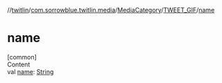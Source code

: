 //[twitlin](../../../index.md)/[com.sorrowblue.twitlin.media](../../index.md)/[MediaCategory](../index.md)/[TWEET_GIF](index.md)/[name](name.md)



# name  
[common]  
Content  
val [name](name.md): [String](https://kotlinlang.org/api/latest/jvm/stdlib/kotlin/-string/index.html)  



